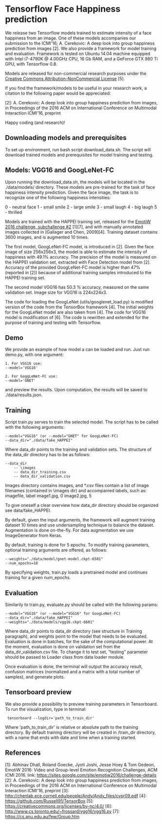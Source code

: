 Tensorflow Face Happiness prediction
====================================

We release two Tensorflow models trained to estimate intensity of a face happiness from an image. One of these models accompanies our submission to the ICMI'16; A. Cerekovic: A deep look into group happiness prediction from images [2]. We also provide a framework for model training and evaluation. Framework is tested on Ubuntu 14.04 machine equipped with Intel i7-4790K @ 4.00GHz CPU, 16 Gb RAM, and a GeForce GTX 980 Ti GPU, with Tensorflow 0.8.

Models are released for non-commercial research purposes under the [Creative Commons Attribution-NonCommercial License](https://creativecommons.org/licenses/by-nc/4.0/) [5]. 

If you find the framework/models to be useful in your research work, a citation to the following paper would be appreciated:

[2]: A. Cerekovic: A deep look into group happiness prediction from images, in Proceedings of the 2016 ACM on International Conference on Multimodal Interaction ICMI'16, preprint

Happy coding (and research)!

Downloading models and prerequisites
------------------------------------
To set up environment, run bash script download_data.sh. The script will download trained models and prerequisites for model training and testing.

Models: VGG16 and GoogLeNet-FC
-------------------------------
Upon running the download_data.sh, the models will be located in the ./data/models/ directory. These models are pre-trained for the task of face happiness intensity prediction. Given the face image, the task is to recognize one of the following happiness intensities:

0 - neutral face
1 - small smile
2 - large smile
3 - small laugh
4 - big laugh
5 - thrilled

Models are trained with the HAPPEI training set, released for the [EmotiW 2016 challenge, subchallenge #2](https://sites.google.com/site/emotiw2016/challenge-details) [1][7], and with manually annotated images collected in [Gallager and Chen, 2009][4]. Training dataset contains 3600 images, and is augmented 10 times.

The first model, GoogLeNet-FC model, is introduced in [2]. Given the face image of size 256x256x3, the model is able to estimate the intensity of happiness with 49.1% accuracy. The precision of the model is measured on the HAPPEI validation set, extracted with Face Detection model from [2]. Accuracy of the provided GoogLeNet-FC model is higher than 47% (reported in [2]) because of additional training samples introduced to the HAPPEI training set.

The second model VGG16 has 50.3 % accuracy, measured on the same validation set. Image size for VGG16 is 224x224x3.

The code for loading the GoogLeNet (utils/googlenet_load.py) is modified version of the code from the TensorBox framework [4]. The initial weights for the GoogLeNet model are also taken from [4]. The code for VGG16 model is modification of [6]. The code is rewritten and extended for the purpose of training and testing with Tensorflow. 

Demo
------

We provide an example of how model a can be loaded and run. Just run demo.py, with one argument:

```
1. For VGG16 use:
--model='VGG16' 

2. For GoggLeNet-FC use:
--model='GNET'
```

and preview the results. Upon computation, the results will be saved to ./data/results.json.


Training 
------------------
Script train.py serves to train the selected model. The script has to be called with the following arguments:

```
--model="VGG16" (or --model="GNET" for GoogLeNet-FC)
--data_dir="./data/fake_HAPPEI"
```

Where data_dir points to the training and validation sets. The structure of the data_dir directory has to be as follows:

```
--data_dir
    -- \images
    -- data_dir_training.csv
    -- data_dir_validation.csv
```

Images directory contains images, and *.csv files contain a list of image filenames (contained in \images dir) and accompanied labels, such as:
imagefile, label
image1.jpg, 0
image2.jpg, 5

To give oneself a clear overview how data_dir directory should be organized see data/fake_HAPPEI. 

By default, given the input arguments, the framework will augment training dataset 10 times and use undersampling technique to balance the dataset.
Augmentation is done on-the-fly. For data augmentation we use ImageGenerator from Keras.

By default, training is done for 5 epochs. To modify training parameters, optional training arguments are offered, as follows:

```
--weights="./data/model/gnet-model.ckpt-6501"
--num_epochs=10
```

By specifying weights, train.py loads a pretrained model and continues training for a given num_epochs.


Evaluation
----------

Similarily to train.py, evaluate.py should be called with the following params:

```
--model="VGG16" (or --model="VGG16" for GoogLeNet-FC)
--data_dir="./data/fake_HAPPEI"
--weights="./data/models/vgg16.ckpt-6601"
```

Where data_dir points to data_dir directory (see structure in Training paragraph), and weights point to the model that needs to be evaluated.
Evaluation is done in batches, for the sake of the computational power. At the moment, evaluation is done on validation set from the data_dir_validation.csv file. To change it to test set, "testing" parameter should be passed to Loader class from data loader module.

Once evaluation is done, the terminal will output the accuracy result, confusion matrices (normalized and a matrix with a total number of samples), and generate plots.


Tensorboard preview
-------------------

We also provide a possibility to preview training parameters in Tensorboard.
To run the visualization, type in terminal:

```
 tensorboard --logdir='path_to_train_dir'
```
 
Where 'path_to_train_dir' is relative or absolute path to the training directory. By default training directory will be created in /train_dir directory, with a name that ends with date and time when a training started.


References
----------

  [1]: Abhinav Dhall, Roland Goecke, Jyoti Joshi, Jesse Hoey & Tom Gedeon, EmotiW 2016: Video and Group-level Emotion Recognition Challenges, ACM ICMI 2016. link: https://sites.google.com/site/emotiw2016/challenge-details
  [2]: A. Cerekovic: A deep look into group happiness prediction from images, in Proceedings of the 2016 ACM on International Conference on Multimodal Interaction ICMI'16, preprint
  [3]: http://chenlab.ece.cornell.edu/people/Andy/Andy_files/cvpr09.pdf
  [4]: https://github.com/Russell91/TensorBox
  [5]: https://creativecommons.org/licenses/by-nc/4.0/
  [6]: http://www.cs.toronto.edu/~frossard/vgg16/vgg16.py
  [7]: https://cs.anu.edu.au/few/Group.htm
